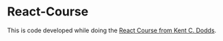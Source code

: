 # React-Course

This is code developed while doing the [React Course from Kent C. Dodds](https://egghead.io/courses/the-beginner-s-guide-to-react).
